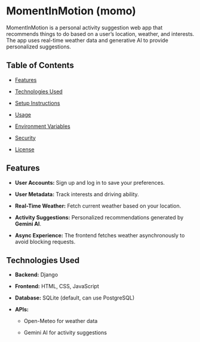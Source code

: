 # MomentInMotion (momo)

MomentInMotion is a personal activity suggestion web app that recommends things to do based on a user’s location, weather, and interests. The app uses real-time weather data and generative AI to provide personalized suggestions.

## Table of Contents

* [Features](https://www.google.com/search?q=%23features)

* [Technologies Used](https://www.google.com/search?q=%23technologies-used)

* [Setup Instructions](https://www.google.com/search?q=%23setup-instructions)

* [Usage](https://www.google.com/search?q=%23usage)

* [Environment Variables](https://www.google.com/search?q=%23environment-variables)

* [Security](https://www.google.com/search?q=%23security)

* [License](https://www.google.com/search?q=%23license)

## Features

* **User Accounts:** Sign up and log in to save your preferences.

* **User Metadata:** Track interests and driving ability.

* **Real-Time Weather:** Fetch current weather based on your location.

* **Activity Suggestions:** Personalized recommendations generated by **Gemini AI**.

* **Async Experience:** The frontend fetches weather asynchronously to avoid blocking requests.

## Technologies Used

* **Backend:** Django

* **Frontend:** HTML, CSS, JavaScript

* **Database:** SQLite (default, can use PostgreSQL)

* **APIs:**

  * Open-Meteo for weather data

  * Gemini AI for activity suggestions